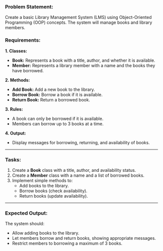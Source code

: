 ### Problem Statement:

Create a basic Library Management System (LMS) using Object-Oriented Programming (OOP) concepts. The system will manage books and library members.

### Requirements:

**1. Classes:**
- **Book:** Represents a book with a title, author, and whether it is available.
- **Member:** Represents a library member with a name and the books they have borrowed.

**2. Methods:**
- **Add Book:** Add a new book to the library.
- **Borrow Book:** Borrow a book if it is available.
- **Return Book:** Return a borrowed book.

**3. Rules:**
- A book can only be borrowed if it is available.
- Members can borrow up to 3 books at a time.

**4. Output:**
- Display messages for borrowing, returning, and availability of books.

---

### Tasks:

1. Create a **Book** class with a title, author, and availability status.
2. Create a **Member** class with a name and a list of borrowed books.
3. Implement simple methods to:
    - Add books to the library.
    - Borrow books (check availability).
    - Return books (update availability).

---

### Expected Output:

The system should:
- Allow adding books to the library.
- Let members borrow and return books, showing appropriate messages.
- Restrict members to borrowing a maximum of 3 books.

